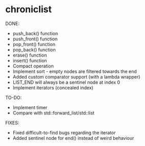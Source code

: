 # chroniclist

DONE:
- push_back() function
- push_front() function
- pop_front() function
- pop_back() function
- erase() function
- insert() function
- Compact operation
- Implement sort - empty nodes are filtered towards the end
- Added custom comparator support (with a lambda wrapper)
- LIST_END will always be a sentinel node at index 0
- Implement iterators (concealed index)

TO-DO:
- Implement timer
- Compare with std::forward_list/std::list

FIXES:
- Fixed difficult-to-find bugs regarding the iterator
- Added sentinel node for end() instead of weird behaviour